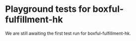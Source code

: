 # Playground tests for boxful-fulfillment-hk
We are still awaiting the first test run for boxful-fulfillment-hk.
